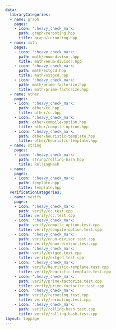 ```yaml
---
data:
  libraryCategories:
  - name: graph
    pages:
    - icon: ':heavy_check_mark:'
      path: graph/rerooting.hpp
      title: graph/rerooting.hpp
  - name: math
    pages:
    - icon: ':heavy_check_mark:'
      path: math/enum-divisor.hpp
      title: math/enum-divisor.hpp
    - icon: ':heavy_check_mark:'
      path: math/extgcd.hpp
      title: math/extgcd.hpp
    - icon: ':heavy_check_mark:'
      path: math/prime-factorize.hpp
      title: math/prime-factorize.hpp
  - name: other
    pages:
    - icon: ':heavy_check_mark:'
      path: other/cc.hpp
      title: other/cc.hpp
    - icon: ':heavy_check_mark:'
      path: other/compile-option.hpp
      title: other/compile-option.hpp
    - icon: ':heavy_check_mark:'
      path: other/heuristic-template.hpp
      title: other/heuristic-template.hpp
  - name: string
    pages:
    - icon: ':heavy_check_mark:'
      path: string/rolling-hash.hpp
      title: RollingHash
  - name: .
    pages:
    - icon: ':heavy_check_mark:'
      path: template.hpp
      title: template.hpp
  verificationCategories:
  - name: verify
    pages:
    - icon: ':heavy_check_mark:'
      path: verify/cc.test.cpp
      title: verify/cc.test.cpp
    - icon: ':heavy_check_mark:'
      path: verify/compile-option.test.cpp
      title: verify/compile-option.test.cpp
    - icon: ':heavy_check_mark:'
      path: verify/enum-divisor.test.cpp
      title: verify/enum-divisor.test.cpp
    - icon: ':heavy_check_mark:'
      path: verify/extgcd.test.cpp
      title: verify/extgcd.test.cpp
    - icon: ':heavy_check_mark:'
      path: verify/heuristic-template.test.cpp
      title: verify/heuristic-template.test.cpp
    - icon: ':heavy_check_mark:'
      path: verify/prime-factorize.test.cpp
      title: verify/prime-factorize.test.cpp
    - icon: ':heavy_check_mark:'
      path: verify/rerooting.test.cpp
      title: verify/rerooting.test.cpp
    - icon: ':heavy_check_mark:'
      path: verify/rolling-hash.test.cpp
      title: verify/rolling-hash.test.cpp
layout: toppage
---
```

